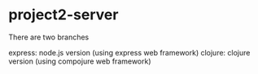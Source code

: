 # project2-server

There are two branches

express: node.js version (using express web framework)
clojure: clojure version (using compojure web framework)
